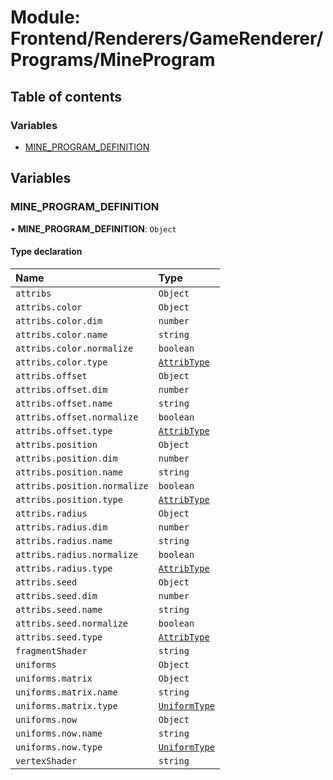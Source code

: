 # Module: Frontend/Renderers/GameRenderer/Programs/MineProgram

## Table of contents

### Variables

- [MINE_PROGRAM_DEFINITION](Frontend_Renderers_GameRenderer_Programs_MineProgram.md#mine_program_definition)

## Variables

### MINE_PROGRAM_DEFINITION

• **MINE_PROGRAM_DEFINITION**: `Object`

#### Type declaration

| Name                         | Type                                                                                 |
| :--------------------------- | :----------------------------------------------------------------------------------- |
| `attribs`                    | `Object`                                                                             |
| `attribs.color`              | `Object`                                                                             |
| `attribs.color.dim`          | `number`                                                                             |
| `attribs.color.name`         | `string`                                                                             |
| `attribs.color.normalize`    | `boolean`                                                                            |
| `attribs.color.type`         | [`AttribType`](../enums/Frontend_Renderers_GameRenderer_EngineTypes.AttribType.md)   |
| `attribs.offset`             | `Object`                                                                             |
| `attribs.offset.dim`         | `number`                                                                             |
| `attribs.offset.name`        | `string`                                                                             |
| `attribs.offset.normalize`   | `boolean`                                                                            |
| `attribs.offset.type`        | [`AttribType`](../enums/Frontend_Renderers_GameRenderer_EngineTypes.AttribType.md)   |
| `attribs.position`           | `Object`                                                                             |
| `attribs.position.dim`       | `number`                                                                             |
| `attribs.position.name`      | `string`                                                                             |
| `attribs.position.normalize` | `boolean`                                                                            |
| `attribs.position.type`      | [`AttribType`](../enums/Frontend_Renderers_GameRenderer_EngineTypes.AttribType.md)   |
| `attribs.radius`             | `Object`                                                                             |
| `attribs.radius.dim`         | `number`                                                                             |
| `attribs.radius.name`        | `string`                                                                             |
| `attribs.radius.normalize`   | `boolean`                                                                            |
| `attribs.radius.type`        | [`AttribType`](../enums/Frontend_Renderers_GameRenderer_EngineTypes.AttribType.md)   |
| `attribs.seed`               | `Object`                                                                             |
| `attribs.seed.dim`           | `number`                                                                             |
| `attribs.seed.name`          | `string`                                                                             |
| `attribs.seed.normalize`     | `boolean`                                                                            |
| `attribs.seed.type`          | [`AttribType`](../enums/Frontend_Renderers_GameRenderer_EngineTypes.AttribType.md)   |
| `fragmentShader`             | `string`                                                                             |
| `uniforms`                   | `Object`                                                                             |
| `uniforms.matrix`            | `Object`                                                                             |
| `uniforms.matrix.name`       | `string`                                                                             |
| `uniforms.matrix.type`       | [`UniformType`](../enums/Frontend_Renderers_GameRenderer_EngineTypes.UniformType.md) |
| `uniforms.now`               | `Object`                                                                             |
| `uniforms.now.name`          | `string`                                                                             |
| `uniforms.now.type`          | [`UniformType`](../enums/Frontend_Renderers_GameRenderer_EngineTypes.UniformType.md) |
| `vertexShader`               | `string`                                                                             |
